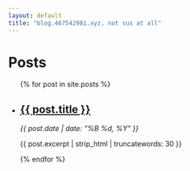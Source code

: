 ```yaml
---
layout: default
title: "blog.467542981.xyz, not sus at all"
---
```


# Posts

<ul>
  {% for post in site.posts %}
    <li>
      <h2><a href="{{ post.url }}">{{ post.title }}</a></h2>
      <p><em>{{ post.date | date: "%B %d, %Y" }}</em></p>
      <p>{{ post.excerpt | strip_html | truncatewords: 30 }}</p>
    </li>
  {% endfor %}
</ul>
